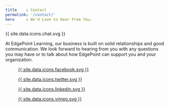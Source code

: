 ```yaml
---
title    : Contact
permalink: '/contact/'
hero     : We'd Love to Hear From You.
---
```

{{ site.data.icons.chat.svg }}

At EdgePoint Learning, our business is built on solid relationships and good communication. We look forward to hearing from you with any questions you may have or to talk about how EdgePoint can support you and your organization.

<section id="social_icons">
  <figure>
    <a href="http://www.facebook.com/edgepointlearningllc">
      {{ site.data.icons.facebook.svg }}
    </a>
  </figure>

  <figure>
    <a href="https://twitter.com/EdgePointLearn">
      {{ site.data.icons.twitter.svg }}
    </a>
  </figure>

  <figure>
    <a href="https://www.linkedin.com/company/edgepoint-learning">
      {{ site.data.icons.linkedin.svg }}
    </a>
  </figure>

  <figure>
    <a href="http://vimeo.com/edgepointlearning">
      {{ site.data.icons.vimeo.svg }}
    </a>
  </figure>
</section>

